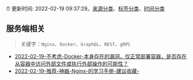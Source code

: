 :alarm_clock: 更新时间: 2022-02-19 09:37:29。[来源分类](../README.md)、[标签分类](../TAGS.md)、[时间分类](../TIMELINE.md)

## 服务端相关


> 关键字：`Nginx`、`Docker`、`GraphQL`、`REST`、`gRPC`



- [2022-02-19-不考虑-Docker-本身存在的漏洞，仅正常部署容器，是否存在从容器中访问外部文件或执行外部操作的可能性？](https://www.v2ex.com/t/835042) 
- [2022-02-19-推荐-神器-Nginx-的学习手册-建议收藏-](https://toutiao.io/k/6f1qaso) 